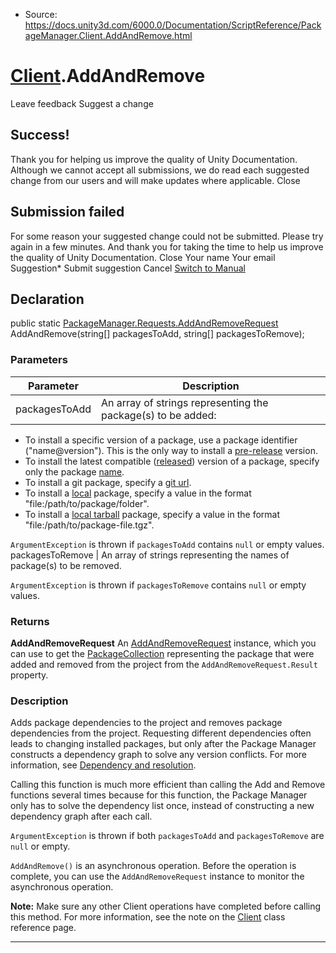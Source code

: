 * Source: https://docs.unity3d.com/6000.0/Documentation/ScriptReference/PackageManager.Client.AddAndRemove.html

#  [Client](https://docs.unity3d.com/6000.0/Documentation/ScriptReference/PackageManager.Client.html).AddAndRemove
Leave feedback
Suggest a change
## Success!
Thank you for helping us improve the quality of Unity Documentation. Although we cannot accept all submissions, we do read each suggested change from our users and will make updates where applicable.
Close
## Submission failed
For some reason your suggested change could not be submitted. Please <a>try again</a> in a few minutes. And thank you for taking the time to help us improve the quality of Unity Documentation.
Close
Your name Your email Suggestion* Submit suggestion
Cancel
[Switch to Manual](https://docs.unity3d.com/6000.0/Documentation/Manual/class-PackageManager.html "Go to PackageManager Component in the Manual")
## Declaration
public static [PackageManager.Requests.AddAndRemoveRequest](https://docs.unity3d.com/6000.0/Documentation/ScriptReference/PackageManager.Requests.AddAndRemoveRequest.html) AddAndRemove(string[] packagesToAdd, string[] packagesToRemove); 
### Parameters
Parameter | Description  
---|---  
packagesToAdd | An array of strings representing the package(s) to be added:   
  
- To install a specific version of a package, use a package identifier ("name@version"). This is the only way to install a [pre-release](https://docs.unity3d.com/6000.0/Documentation/Manual/pack-preview.html) version.   
- To install the latest compatible ([released](https://docs.unity3d.com/6000.0/Documentation/Manual/pack-safe.html)) version of a package, specify only the package [name](https://docs.unity3d.com/6000.0/Documentation/Manual/upm-manifestPkg.html).   
- To install a git package, specify a [git url](https://docs.unity3d.com/6000.0/Documentation/Manual/upm-git.html).   
- To install a [local](https://docs.unity3d.com/6000.0/Documentation/Manual/upm-localpath.html) package, specify a value in the format "file:/path/to/package/folder".   
- To install a [local tarball](https://docs.unity3d.com/6000.0/Documentation/Manual/upm-localpath.html) package, specify a value in the format "file:/path/to/package-file.tgz".   
  
`ArgumentException` is thrown if `packagesToAdd` contains `null` or empty values.   
packagesToRemove | An array of strings representing the names of package(s) to be removed.   
  
`ArgumentException` is thrown if `packagesToRemove` contains `null` or empty values.   
### Returns
**AddAndRemoveRequest** An [AddAndRemoveRequest](https://docs.unity3d.com/6000.0/Documentation/ScriptReference/PackageManager.Requests.AddAndRemoveRequest.html) instance, which you can use to get the [PackageCollection](https://docs.unity3d.com/6000.0/Documentation/ScriptReference/PackageManager.PackageCollection.html) representing the package that were added and removed from the project from the `AddAndRemoveRequest.Result` property. 
### Description
Adds package dependencies to the project and removes package dependencies from the project. Requesting different dependencies often leads to changing installed packages, but only after the Package Manager constructs a dependency graph to solve any version conflicts. For more information, see [Dependency and resolution](https://docs.unity3d.com/6000.0/Documentation/Manual/upm-dependencies.html).   
  
Calling this function is much more efficient than calling the Add and Remove functions several times because for this function, the Package Manager only has to solve the dependency list once, instead of constructing a new dependency graph after each call.
  
`ArgumentException` is thrown if both `packagesToAdd` and `packagesToRemove` are `null` or empty.  
  
`AddAndRemove()` is an asynchronous operation. Before the operation is complete, you can use the `AddAndRemoveRequest` instance to monitor the asynchronous operation.  
  
**Note:** Make sure any other Client operations have completed before calling this method. For more information, see the note on the [Client](https://docs.unity3d.com/6000.0/Documentation/ScriptReference/PackageManager.Client.html) class reference page. 
* * *
